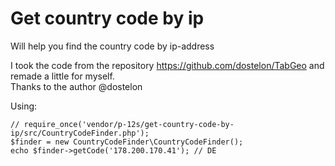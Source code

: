 # Get country code by ip
Will help you find the country code by ip-address

I took the code from the repository https://github.com/dostelon/TabGeo 
and remade a little for myself.   
Thanks to the author @dostelon  

Using:
```
// require_once('vendor/p-12s/get-country-code-by-ip/src/CountryCodeFinder.php');   
$finder = new CountryCodeFinder\CountryCodeFinder();
echo $finder->getCode('178.200.170.41'); // DE
```